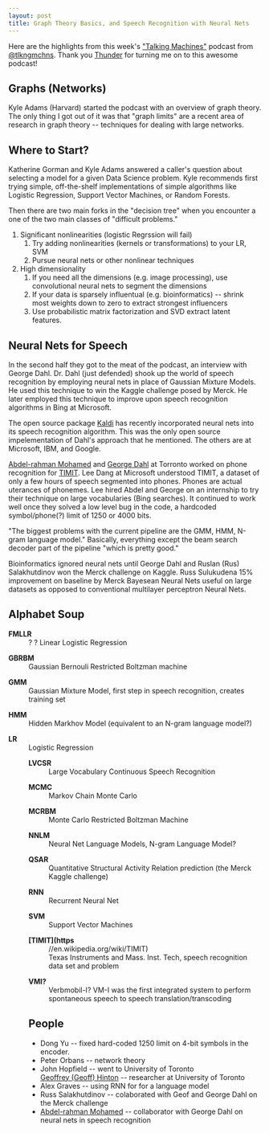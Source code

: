 ```yaml
---
layout: post
title: Graph Theory Basics, and Speech Recognition with Neural Nets
---
```


Here are the highlights from this week's ["Talking Machines"](http://www.thetalkingmachines.com/) podcast from [@tlkngmchns](https://twitter.com/tlkngmchns). Thank you [Thunder](https://github.com/ThunderShiviah/) for turning me on to this awesome podcast! 

Graphs (Networks)
-----------------

Kyle Adams (Harvard) started the podcast with an overview of graph theory. The only thing I got out of it was that "graph limits" are a recent area of research in graph theory -- techniques for dealing with large networks.

Where to Start?
---------------

Katherine Gorman and Kyle Adams answered a caller's question about selecting a model for a given Data Science problem. Kyle recommends first trying simple, off-the-shelf implementations of simple algorithms like Logistic Regression, Support Vector Machines, or Random Forests.

Then there are two main forks in the "decision tree" when you encounter a one of the two main classes of "difficult problems."

1. Significant nonlinearities (logistic Regrssion will fail)
    1. Try adding nonlinearities (kernels or transformations) to your LR, SVM
    2. Pursue neural nets or other nonlinear techniques
2. High dimensionality
    1. If you need all the dimensions (e.g. image processing), use convolutional neural nets to segment the dimensions
    2. If your data is sparsely influentual (e.g. bioinformatics) -- shrink most weights down to zero to extract strongest influencers 
    3.  Use probabilistic matrix factorization and SVD extract latent features. 

Neural Nets for Speech
----------------------

In the second half they got to the meat of the podcast, an interview with George Dahl. Dr. Dahl (just defended) shook up the world of speech recognition by employing neural nets in place of Gaussian Mixture Models. He used this technique to win the Kaggle challenge posed by Merck. He later employed this technique to improve upon speech recognition algorithms in Bing at Microsoft.

The open source package [Kaldi](http://kaldi.sourceforge.net/about.html) has recently incorporated neural nets into its speech recognition algorithm. This was the only open source impelementation of Dahl's approach that he mentioned. The others are at Microsoft, IBM, and Google.

[Abdel-rahman Mohamed](http://www.cs.toronto.edu/~asamir/) and [George Dahl](http://www.cs.toronto.edu/~gdahl/) at Torronto worked on phone recognition for [TIMIT](https://en.wikipedia.org/wiki/TIMIT).
Lee Dang at Microsoft understood TIMIT, a dataset of only a few hours of speech segmented into phones. Phones are actual uterances of phonemes. Lee hired Abdel and George on an internship to try their technique on large vocabularies (Bing searches). It continued to work well once they solved a low level bug in the code, a hardcoded symbol/phone(?) limit of 1250 or 4000 bits.

"The biggest problems with the current pipeline are the GMM, HMM, N-gram language model." Basically, everything except the beam search decoder part of the pipeline "which is pretty good."

Bioinformatics ignored neural nets until George Dahl and Ruslan (Rus) Salakhutdinov won the Merck challenge on Kaggle.
Russ Sulukudena 15% improvement on baseline by Merck
Bayesean Neural Nets useful on large datasets as opposed to conventional multilayer perceptron Neural Nets.

Alphabet Soup
-------------

<dl>
  <dt><strong>FMLLR</strong><dt>
    <dd> ? ? Linear Logistic Regression</dd>
<dl>
  <dt><strong>GBRBM</strong><dt>
    <dd> Gaussian Bernouli Restricted Boltzman machine</dd>
<dl>
<dl>
  <dt><strong>GMM</strong><dt>
    <dd> Gaussian Mixture Model, first step in speech recognition, creates training set</dd>
<dl>
<dl>
  <dt><strong>HMM</strong><dt>
    <dd> Hidden Markhov Model (equivalent to an N-gram language model?)</dd>
<dl>
<dl>
  <dt><strong>LR</strong><dt>
    <dd> Logistic Regression
<dl>
  <dt><strong>LVCSR</strong><dt>
    <dd> Large Vocabulary Continuous Speech Recognition</dd>
<dl>
<dl>
  <dt><strong>MCMC</strong><dt>
    <dd> Markov Chain Monte Carlo</dd>
<dl>
<dl>
  <dt><strong>MCRBM</strong><dt>
    <dd> Monte Carlo Restricted Boltzman Machine</dd>
<dl>
<dl>
  <dt><strong>NNLM</strong><dt>
    <dd> Neural Net Language Models, N-gram Language Model?</dd>
<dl>
<dl>
  <dt><strong>QSAR</strong><dt>
    <dd> Quantitative Structural Activity Relation prediction (the Merck Kaggle challenge)</dd>
<dl>
<dl>
  <dt><strong>RNN</strong><dt>
    <dd> Recurrent Neural Net</dd>
<dl>
<dl>
  <dt><strong>SVM</strong><dt>
    <dd> Support Vector Machines</dd>
<dl>
<dl>
  <dt><strong>[TIMIT](https</strong><dt>
    <dd>//en.wikipedia.org/wiki/TIMIT)</strong><dt>
    <dd> Texas Instruments and Mass. Inst. Tech, speech recognition data set and problem</dd>
<dl>
<dl>
  <dt><strong>VMI?</strong><dt>
    <dd> Verbmobil-I? VM-I was the first integrated system to perform spontaneous speech to speech translation/transcoding</dd>
<dl>

People
------

* Dong Yu -- fixed hard-coded 1250 limit on 4-bit symbols in the encoder.
* Peter Orbans -- network theory
* John Hopfield -- went to University of Toronto  
[Geoffrey (Geoff) Hinton](http://www.cs.toronto.edu/~hinton) -- researcher at University of Toronto 
* Alex Graves -- using RNN for for a language model
* Russ Salakhutdinov -- colaborated with Geof and George Dahl on the Merck challenge
* [Abdel-rahman Mohamed](http://www.cs.toronto.edu/~asamir/) -- collaborator with George Dahl on neural nets in speech recognition


